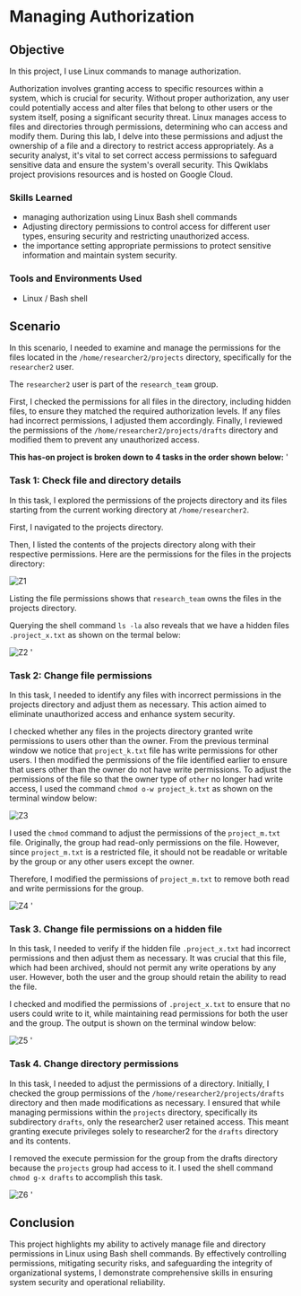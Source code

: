 # Managing Authorization

## Objective
In this project, I use Linux commands to manage authorization.

Authorization involves granting access to specific resources within a system, which is crucial for security. Without proper authorization, any user could potentially access and alter files that belong to other users or the system itself, posing a significant security threat. Linux manages access to files and directories through permissions, determining who can access and modify them. During this lab, I delve into these permissions and adjust the ownership of a file and a directory to restrict access appropriately.
As a security analyst, it's vital to set correct access permissions to safeguard sensitive data and ensure the system's overall security.
This Qwiklabs project provisions resources and is hosted on Google Cloud. 

### Skills Learned

- managing authorization using Linux Bash shell commands
- Adjusting directory permissions to control access for different user types, ensuring security and restricting unauthorized access.
- the importance setting appropriate permissions to protect sensitive information and maintain system security.

### Tools and Environments Used

- Linux / Bash shell


## Scenario
In this scenario, I needed to examine and manage the permissions for the files located in the `/home/researcher2/projects` directory, specifically for the `researcher2` user.

The `researcher2` user is part of the `research_team` group.

First, I checked the permissions for all files in the directory, including hidden files, to ensure they matched the required authorization levels. If any files had incorrect permissions, I adjusted them accordingly. Finally, I reviewed the permissions of the `/home/researcher2/projects/drafts` directory and modified them to prevent any unauthorized access.

**This has-on project is broken down to 4 tasks in the order shown below:**
'

 ### Task 1: Check file and directory details

In this task, I explored the permissions of the projects directory and its files starting from the current working directory at `/home/researcher2`.

First, I navigated to the projects directory.

Then, I listed the contents of the projects directory along with their respective permissions.
Here are the permissions for the files in the projects directory:

![Z1](https://github.com/godfreyndlovu/Managing-Authorization/assets/102636518/d0991645-5dd6-48c8-9cee-fb4a639b2807)

Listing the file permissions shows that `research_team` owns the files in the projects directory.

Querying the shell command `ls -la` also reveals that we have a hidden files `.project_x.txt` as shown on the termal below:

![Z2](https://github.com/godfreyndlovu/Managing-Authorization/assets/102636518/c0df1d44-9ee3-4c20-b701-f1efbdfd0add)
'

 ### Task 2: Change file permissions
In this task, I needed to identify any files with incorrect permissions in the projects directory and adjust them as necessary. This action aimed to eliminate unauthorized access and enhance system security.

I checked whether any files in the projects directory granted write permissions to users other than the owner.
From the previous terminal window we notice that `project_k.txt` file has write permissions for other users. I then modified the permissions of the file identified earlier to ensure that users other than the owner do not have write permissions. To adjust the permissions of the file so that the owner type of `other` no longer had write access, I used the command `chmod o-w project_k.txt` as shown on the terminal window below:

![Z3](https://github.com/godfreyndlovu/Managing-Authorization/assets/102636518/14ad6ccc-44c1-4e03-89f9-3c9cf0d374f8)

I used the `chmod` command to adjust the permissions of the `project_m.txt` file. Originally, the group had read-only permissions on the file. However, since `project_m.txt` is a restricted file, it should not be readable or writable by the group or any other users except the owner.

Therefore, I modified the permissions of `project_m.txt` to remove both read and write permissions for the group.

![Z4](https://github.com/godfreyndlovu/Managing-Authorization/assets/102636518/50430ee2-bdd2-47ac-87ac-21f0547ef541)
'

### Task 3. Change file permissions on a hidden file
In this task, I needed to verify if the hidden file `.project_x.txt` had incorrect permissions and then adjust them as necessary. It was crucial that this file, which had been archived, should not permit any write operations by any user. However, both the user and the group should retain the ability to read the file.

I checked and modified the permissions of `.project_x.txt` to ensure that no users could write to it, while maintaining read permissions for both the user and the group.
The output is shown on the terminal window below:

![Z5](https://github.com/godfreyndlovu/Managing-Authorization/assets/102636518/772c9bed-8136-42ad-8a45-48163332124d)
'

### Task 4. Change directory permissions
In this task, I needed to adjust the permissions of a directory. Initially, I checked the group permissions of the `/home/researcher2/projects/drafts` directory and then made modifications as necessary. I ensured that while managing permissions within the `projects` directory, specifically its subdirectory `drafts`, only the researcher2 user retained access. This meant granting execute privileges solely to researcher2 for the `drafts` directory and its contents.

I removed the execute permission for the group from the drafts directory because the `projects` group had access to it. I used the shell command `chmod g-x drafts` to accomplish this task.

![Z6](https://github.com/godfreyndlovu/Managing-Authorization/assets/102636518/265a3ec5-a31b-4e99-a4a1-b9eacd551d2b)
'

## Conclusion

This project highlights my ability to actively manage file and directory permissions in Linux using Bash shell commands. By effectively controlling permissions, mitigating security risks, and safeguarding the integrity of organizational systems, I demonstrate comprehensive skills in ensuring system security and operational reliability.
